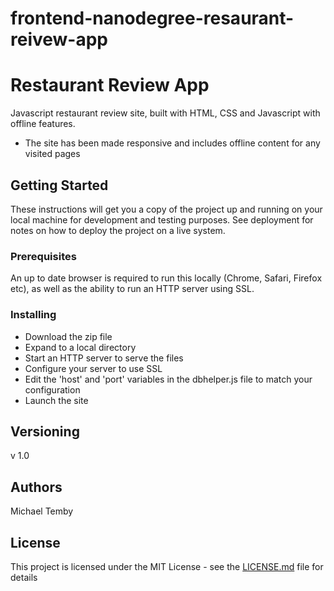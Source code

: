 frontend-nanodegree-resaurant-reivew-app
===============================

# Restaurant Review App

Javascript restaurant review site, built with HTML, CSS and Javascript with offline features.
* The site has been made responsive and includes offline content for any visited pages 


## Getting Started

These instructions will get you a copy of the project up and running on your local machine for development and testing purposes. See deployment for notes on how to deploy the project on a live system.

### Prerequisites

An up to date browser is required to run this locally (Chrome, Safari, Firefox etc), as well as the ability to run an HTTP server using SSL. 


### Installing

* Download the zip file
* Expand to a local directory
* Start an HTTP server to serve the files
* Configure your server to use SSL
* Edit the 'host' and 'port' variables in the dbhelper.js file to match your configuration
* Launch the site

## Versioning

v 1.0

## Authors

Michael Temby


## License

This project is licensed under the MIT License - see the [LICENSE.md](LICENSE.md) file for details



